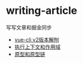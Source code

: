# writing-article
写写文章和掘金同步

- [vue-cli v2版本解刨](https://github.com/qinran0423/writing-article/blob/main/vue-cli-v2%E8%A7%A3%E5%88%A8.md)
- [执行上下文和作用域](https://github.com/qinran0423/writing-article/blob/main/%E6%89%A7%E8%A1%8C%E4%B8%8A%E4%B8%8B%E6%96%87%E5%92%8C%E4%BD%9C%E7%94%A8%E5%9F%9F.md)
- [原型和原型链](https://github.com/qinran0423/writing-article/blob/main/%E5%8E%9F%E5%9E%8B%E5%92%8C%E5%8E%9F%E5%9E%8B%E9%93%BE.md)